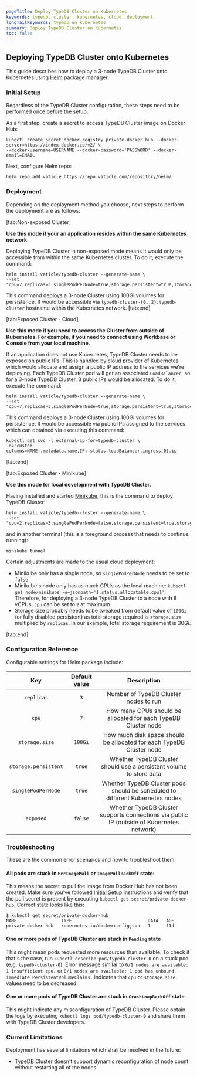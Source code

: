 ```yaml
---
pageTitle: Deploy TypeDB Cluster on Kubernetes
keywords: typedb, cluster, kubernetes, cloud, deployment
longTailKeywords: typedb on kubernetes
summary: Deploy TypeDB Cluster on Kubernetes
toc: false
---
```


## Deploying TypeDB Cluster onto Kubernetes

This guide describes how to deploy a 3-node TypeDB Cluster onto Kubernetes using [Helm](https://helm.sh/) package manager.


### Initial Setup

Regardless of the TypeDB Cluster configuration, these steps need to be performed once before the setup.

As a first step, create a secret to access TypeDB Cluster image on Docker Hub:

```
kubectl create secret docker-registry private-docker-hub --docker-server=https://index.docker.io/v2/ \
--docker-username=USERNAME --docker-password='PASSWORD' --docker-email=EMAIL
```

Next, configure Helm repo:

```
helm repo add vaticle https://repo.vaticle.com/repository/helm/
```

### Deployment

Depending on the deployment method you choose, next steps to perform the deployment are as follows:

<div class="tabs light">

[tab:Non-exposed Cluster]

**Use this mode if your an application resides within the same Kubernetes network.**


Deploying TypeDB Cluster in non-exposed mode means it would only be accessible from within the same Kubernetes cluster. To do it, execute the command:

```
helm install vaticle/typedb-cluster --generate-name \
--set "cpu=7,replicas=3,singlePodPerNode=true,storage.persistent=true,storage.size=100Gi,exposed=false"
```

This command deploys a 3-node Cluster using 100Gi volumes for persistence. It would be accessible via `typedb-cluster-{0..2}.typedb-cluster`
hostname within the Kubernetes network.
[tab:end]

[tab:Exposed Cluster - Cloud]

**Use this mode if you need to access the Cluster from outside of Kubernetes. For example, if you need to connect using Workbase or Console from your local machine.**


If an application does not use Kubernetes, TypeDB Cluster needs to be exposed on public IPs. This is handled by cloud provider of Kubernetes
which would allocate and assign a public IP address to the services we're deploying. Each TypeDB Cluster pod will get an associated `LoadBalancer`,
so for a 3-node TypeDB Cluster, 3 public IPs would be allocated. To do it, execute the command:

```
helm install vaticle/typedb-cluster --generate-name \
--set "cpu=7,replicas=3,singlePodPerNode=true,storage.persistent=true,storage.size=100Gi,exposed=true"
```

This command deploys a 3-node Cluster using 100Gi volumes for persistence.
It would be accessible via public IPs assigned to the services which can obtained via executing this command:

```
kubectl get svc -l external-ip-for=typedb-cluster \
-o='custom-columns=NAME:.metadata.name,IP:.status.loadBalancer.ingress[0].ip'
```
[tab:end]

[tab:Exposed Cluster - Minikube]

**Use this mode for local development with TypeDB Cluster.**


Having installed and started [Minikube](https://minikube.sigs.k8s.io/), this is the command to deploy TypeDB Cluster:

```
helm install vaticle/typedb-cluster --generate-name \
--set "cpu=2,replicas=3,singlePodPerNode=false,storage.persistent=true,storage.size=10Gi,exposed=true"
```

and in another terminal (this is a foreground process that needs to continue running):

```
minikube tunnel
```

Certain adjustments are made to the usual cloud deployment:

* Minikube only has a single node, so `singlePodPerNode` needs to be set to `false`
* Minikube's node only has as much CPUs as the local machine: `kubectl get node/minikube -o=jsonpath='{.status.allocatable.cpu}'`.
  Therefore, for deploying a 3-node TypeDB Cluster to a node with 8 vCPUs, `cpu` can be set to `2` at maximum.
* Storage size probably needs to be tweaked from default value of `100Gi` (or fully disabled persistent)
  as total storage required is `storage.size` multiplied by `replicas`. In our example, total storage requirement is 30Gi.

[tab:end]
</div>

### Configuration Reference

Configurable settings for Helm package include:

| Key | Default value | Description
| :----------------: | :------:| :---------------------------------------------------------------------------------------: |
| `replicas`          | `3`     | Number of TypeDB Cluster nodes to run                                                     |
| `cpu`               | `7`     | How many CPUs should be allocated for each TypeDB Cluster node                            |
| `storage.size`      | `100Gi` | How much disk space should be allocated for each TypeDB Cluster node                      |
| `storage.persistent`| `true`  | Whether TypeDB Cluster should use a persistent volume to store data                       |
| `singlePodPerNode`  | `true`  | Whether TypeDB Cluster pods should be scheduled to different Kubernetes nodes             |
| `exposed`           | `false` | Whether TypeDB Cluster supports connections via public IP (outside of Kubernetes network) |


### Troubleshooting

These are the common error scenarios and how to troubleshoot them:

#### All pods are stuck in `ErrImagePull` or `ImagePullBackOff` state:
This means the secret to pull the image from Docker Hub has not been created. 
Make sure you've followed [Initial Setup](#initial-setup) instructions and verify that the pull secret is present by
executing `kubectl get secret/private-docker-hub`. Correct state looks like this:

```
$ kubectl get secret/private-docker-hub
NAME                 TYPE                             DATA   AGE
private-docker-hub   kubernetes.io/dockerconfigjson   1      11d
```

#### One or more pods of TypeDB Cluster are stuck in `Pending` state
This might mean pods requested more resources than available. To check if that's the case, run
`kubectl describe pod/typedb-cluster-0` on a stuck pod (e.g. `typedb-cluster-0`). Error message similar to 
`0/1 nodes are available: 1 Insufficient cpu.` or `0/1 nodes are available: 1 pod has unbound immediate PersistentVolumeClaims.`
indicates that `cpu` or `storage.size` values need to be decreased.


#### One or more pods of TypeDB Cluster are stuck in `CrashLoopBackOff` state
This might indicate any misconfiguration of TypeDB Cluster. Please obtain the logs by executing
`kubectl logs pod/typedb-cluster-0` and share them with TypeDB Cluster developers.


### Current Limitations

Deployment has several limitations which shall be resolved in the future:

* TypeDB Cluster doesn't support dynamic reconfiguration of node count without restarting all of the nodes.
